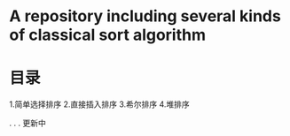 # A repository including several kinds of classical sort algorithm

# 目录
1.简单选择排序
2.直接插入排序
3.希尔排序
4.堆排序



















.
.
.
更新中
